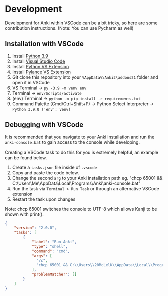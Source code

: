 # Development
Development for Anki within VSCode can be a bit tricky, so here are some contribution instructions. (Note: You can use Pycharm as well)

## Installation with VSCode
1. Install [Python 3.9](https://www.python.org/downloads/release/python-390/)
2. Install [Visual Studio Code](https://code.visualstudio.com/)
3. Install [Python VS Extension](https://marketplace.visualstudio.com/items?itemName=ms-python.python)
4. Install [Pylance VS Extension](https://marketplace.visualstudio.com/items?itemName=ms-python.vscode-pylance)
5. Git clone this repository into your `%AppData%\Anki2\addons21` folder and open it in VSCode
6. VS Terminal -> `py -3.9 -m venv env`
7. Terminal -> `env/Scripts/activate`
8. (env) Terminal -> `python -m pip install -r requirements.txt`
9. Command Palette (Cmd/Ctrl+Shift+P) -> Python Select Interpreter -> `Python 3.9.0 ('env': venv)`

## Debugging with VSCode
It is recommended that you navigate to your Anki installation and run the `anki-console.bat` to gain access to the console while developing.

Creating a VSCode task to do this for you is extremely helpful, an example can be found below.

1. Create a `tasks.json` file inside of `.vscode`
2. Copy and paste the code below.
4. Change the second `arg` to your Anki installation path eg. "chcp 65001 && C:\\Users\\Me\\AppData\\Local\\Programs\\Anki\\anki-console.bat"
2. Run the task via `Terminal > Run Task` or through an alternative VSCode extension
3. Restart the task upon changes

Note: chcp 65001 switches the console to UTF-8 which allows Kanji to be shown with print().

```json
{
    "version": "2.0.0",
    "tasks": [
        {
            "label": "Run Anki",
            "type": "shell",
            "command": "cmd",
            "args": [
              "/c",
              "chcp 65001 && C:\\Users\\20McLelK\\AppData\\Local\\Programs\\Anki\\anki-console.bat"
            ],
            "problemMatcher": []
        }
    ]
}
```